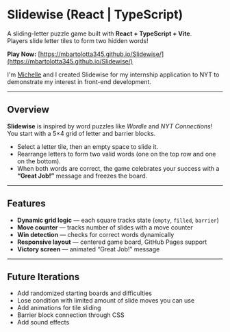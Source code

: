 # Slidewise (React | TypeScript)

A sliding-letter puzzle game built with **React + TypeScript + Vite**.  
Players slide letter tiles to form two hidden words!

**Play Now:** [https://mbartolotta345.github.io/Slidewise/](https://mbartolotta345.github.io/Slidewise/)

I'm [Michelle](https://github.com/mbartolotta345) and I created Slidewise for my internship application to NYT to demonstrate my interest in front-end development.

---

## Overview

**Slidewise** is inspired by word puzzles like *Wordle* and *NYT Connections*!
You start with a 5×4 grid of letter and barrier blocks.

- Select a letter tile, then an empty space to slide it.  
- Rearrange letters to form two valid words (one on the top row and one on the bottom).  
- When both words are correct, the game celebrates your success with a **“Great Job!”** message and freezes the board.

---

## Features

- **Dynamic grid logic** — each square tracks state (`empty`, `filled`, `barrier`)  
- **Move counter** — tracks number of slides with a move counter
- **Win detection** — checks for correct words dynamically
- **Responsive layout** — centered game board, GitHub Pages support
- **Victory screen** — animated “Great Job!” message

---

## Future Iterations

- Add randomized starting boards and difficulties
- Lose condition with limited amount of slide moves you can use  
- Add animations for tile sliding
- Barrier block connection through CSS 
- Add sound effects
